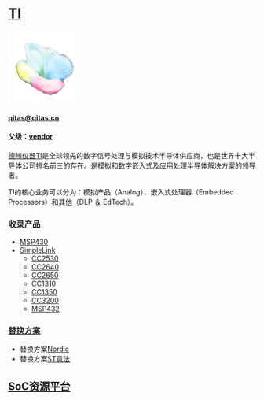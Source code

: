 ﻿# [TI](https://github.com/sochub/TI)
[![sites](SoC/qitas.png)](http://www.qitas.cn) 
####  qitas@qitas.cn
#### 父级：[vendor](https://github.com/sochub/vendor) 

[德州仪器TI](http://www.ti.com.cn/)是全球领先的数字信号处理与模拟技术半导体供应商，也是世界十大半导体公司排名前三的存在。是模拟和数字嵌入式及应用处理半导体解决方案的领导者。

TI的核心业务可以分为：模拟产品（Analog）、嵌入式处理器（Embedded Processors）和其他（DLP ＆ EdTech）。

###  [收录产品](https://github.com/sochub/TI)  

* [MSP430](https://github.com/sochub/MSP430)
* [SimpleLink](http://www.ti.com.cn/zh-cn/wireless-connectivity/simplelink-solutions/overview/overview.html)
	* [CC2530](https://github.com/sochub/CC2530) 
	* [CC2640](https://github.com/sochub/CC2640) 
	* [CC2650](https://github.com/sochub/CC2650) 
	* [CC1310](https://github.com/sochub/CC1310) 
	* [CC1350](https://github.com/sochub/CC1350) 
	* [CC3200](https://github.com/sochub/CC3200) 
	* [MSP432](https://github.com/sochub/MSP432) 

### [替换方案](https://github.com/sochub/TI)

* 替换方案[Nordic](https://github.com/sochub/Nordic)
* 替换方案[ST意法](https://github.com/sochub/ST)

##  [SoC资源平台](http://www.qitas.cn)